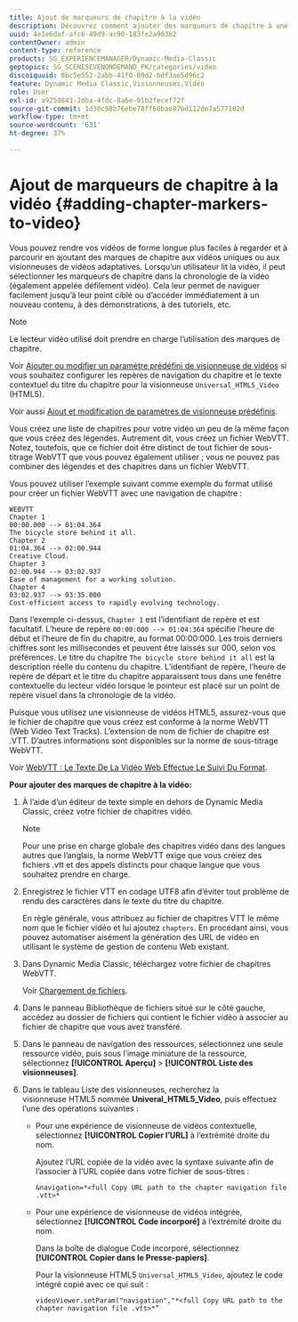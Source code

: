 ```yaml
---
title: Ajout de marqueurs de chapitre à la vidéo
description: Découvrez comment ajouter des marqueurs de chapitre à une vidéo dans Dynamic Media Classic.
uuid: 4e1e6daf-afc6-49d9-ac90-183fe2a903b2
contentOwner: admin
content-type: reference
products: SG_EXPERIENCEMANAGER/Dynamic-Media-Classic
geptopics: SG_SCENESEVENONDEMAND_PK/categories/video
discoiquuid: 8bc5e552-2abb-41f0-89d2-bdf3ae5d96c2
feature: Dynamic Media Classic,Visionneuses,Vidéo
role: User
exl-id: a9250841-2dba-4fdc-8a6e-91b2fecef72f
source-git-commit: 1d30c98b76ebe78ff60bae87bd112de7a577182d
workflow-type: tm+mt
source-wordcount: '631'
ht-degree: 37%

---
```


# Ajout de marqueurs de chapitre à la vidéo {#adding-chapter-markers-to-video}

Vous pouvez rendre vos vidéos de forme longue plus faciles à regarder et à parcourir en ajoutant des marques de chapitre aux vidéos uniques ou aux visionneuses de vidéos adaptatives. Lorsqu’un utilisateur lit la vidéo, il peut sélectionner les marqueurs de chapitre dans la chronologie de la vidéo (également appelée défilement vidéo). Cela leur permet de naviguer facilement jusqu’à leur point ciblé ou d’accéder immédiatement à un nouveau contenu, à des démonstrations, à des tutoriels, etc.

>[!NOTE]
>
>Le lecteur vidéo utilisé doit prendre en charge l’utilisation des marques de chapitre.

Voir [Ajouter ou modifier un paramètre prédéfini de visionneuse de vidéos](previewing-videos-video-viewer.md#adding_or_editing_a_video_viewer_preset) si vous souhaitez configurer les repères de navigation du chapitre et le texte contextuel du titre du chapitre pour la visionneuse `Universal_HTML5_Video` (HTML5).

Voir aussi [Ajout et modification de paramètres de visionneuse prédéfinis](application-setup.md#adding_and_editing_viewer_presets).

Vous créez une liste de chapitres pour votre vidéo un peu de la même façon que vous créez des légendes. Autrement dit, vous créez un fichier WebVTT. Notez, toutefois, que ce fichier doit être distinct de tout fichier de sous-titrage WebVTT que vous pouvez également utiliser ; vous ne pouvez pas combiner des légendes et des chapitres dans un fichier WebVTT.

Vous pouvez utiliser l’exemple suivant comme exemple du format utilisé pour créer un fichier WebVTT avec une navigation de chapitre :

```as3
WEBVTT 
Chapter 1 
00:00.000 --> 01:04.364 
The bicycle store behind it all. 
Chapter 2 
01:04.364 --> 02:00.944 
Creative Cloud. 
Chapter 3 
02:00.944 --> 03:02.937 
Ease of management for a working solution. 
Chapter 4 
03:02.937 --> 03:35.000 
Cost-efficient access to rapidly evolving technology.
```

Dans l’exemple ci-dessus, `Chapter 1` est l’identifiant de repère et est facultatif. L’heure de repère `00:00:000 --> 01:04:364` spécifie l’heure de début et l’heure de fin du chapitre, au format 00:00:000. Les trois derniers chiffres sont les millisecondes et peuvent être laissés sur 000, selon vos préférences. Le titre du chapitre `The bicycle store behind it all` est la description réelle du contenu du chapitre. L’identifiant de repère, l’heure de repère de départ et le titre du chapitre apparaissent tous dans une fenêtre contextuelle du lecteur vidéo lorsque le pointeur est placé sur un point de repère visuel dans la chronologie de la vidéo.

Puisque vous utilisez une visionneuse de vidéos HTML5, assurez-vous que le fichier de chapitre que vous créez est conforme à la norme WebVTT (Web Video Text Tracks). L’extension de nom de fichier de chapitre est .VTT. D’autres informations sont disponibles sur la norme de sous-titrage WebVTT.

Voir [WebVTT : Le Texte De La Vidéo Web Effectue Le Suivi Du Format](https://w3c.github.io/webvtt/).

**Pour ajouter des marques de chapitre à la vidéo:**

1. À l’aide d’un éditeur de texte simple en dehors de Dynamic Media Classic, créez votre fichier de chapitres vidéo.

   >[!NOTE]
   >
   >Pour une prise en charge globale des chapitres vidéo dans des langues autres que l’anglais, la norme WebVTT exige que vous créiez des fichiers .vtt et des appels distincts pour chaque langue que vous souhaitez prendre en charge.

1. Enregistrez le fichier VTT en codage UTF8 afin d’éviter tout problème de rendu des caractères dans le texte du titre du chapitre.

   En règle générale, vous attribuez au fichier de chapitres VTT le même nom que le fichier vidéo et lui ajoutez `chapters`. En procédant ainsi, vous pouvez automatiser aisément la génération des URL de vidéo en utilisant le système de gestion de contenu Web existant.

1. Dans Dynamic Media Classic, téléchargez votre fichier de chapitres WebVTT.

   Voir [Chargement de fichiers](uploading-files.md#uploading_files).

1. Dans le panneau Bibliothèque de fichiers situé sur le côté gauche, accédez au dossier de fichiers qui contient le fichier vidéo à associer au fichier de chapitre que vous avez transféré.
1. Dans le panneau de navigation des ressources, sélectionnez une seule ressource vidéo, puis sous l’image miniature de la ressource, sélectionnez **[!UICONTROL Aperçu]** > **[!UICONTROL Liste des visionneuses]**.
1. Dans le tableau Liste des visionneuses, recherchez la visionneuse HTML5 nommée **Univeral_HTML5_Video**, puis effectuez l’une des opérations suivantes :

   * Pour une expérience de visionneuse de vidéos contextuelle, sélectionnez **[!UICONTROL Copier l’URL]** à l’extrémité droite du nom.

      Ajoutez l’URL copiée de la vidéo avec la syntaxe suivante afin de l’associer à l’URL copiée dans votre fichier de sous-titres :

      `&navigation=*<full Copy URL path to the chapter navigation file .vtt>*`

   * Pour une expérience de visionneuse de vidéos intégrée, sélectionnez **[!UICONTROL Code incorporé]** à l’extrémité droite du nom.

      Dans la boîte de dialogue Code incorporé, sélectionnez **[!UICONTROL Copier dans le Presse-papiers]**.

      Pour la visionneuse HTML5 `Universal_HTML5_Video`, ajoutez le code intégré copié avec ce qui suit :

      `videoViewer.setParam("navigation","*<full Copy URL path to the chapter navigation file .vtt>*”`
